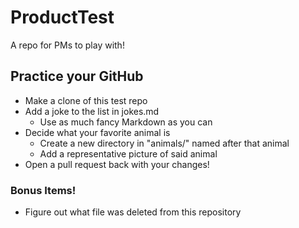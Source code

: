 # ProductTest
A repo for PMs to play with!

## Practice your GitHub
* Make a clone of this test repo
* Add a joke to the list in jokes.md
  * Use as much fancy Markdown as you can
* Decide what your favorite animal is
  * Create a new directory in "animals/" named after that animal
  * Add a representative picture of said animal
* Open a pull request back with your changes!

### Bonus Items!
* Figure out what file was deleted from this repository
